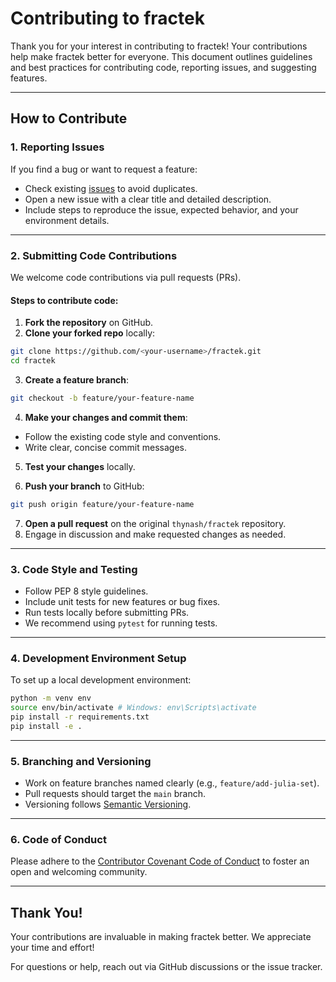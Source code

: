 # Contributing to fractek

Thank you for your interest in contributing to fractek! Your
contributions help make fractek better for everyone. This document
outlines guidelines and best practices for contributing code, reporting
issues, and suggesting features.

------------------------------------------------------------------------

## How to Contribute

### 1. Reporting Issues

If you find a bug or want to request a feature:

-   Check existing [issues](https://github.com/thynash/fractek/issues)
    to avoid duplicates.
-   Open a new issue with a clear title and detailed description.
-   Include steps to reproduce the issue, expected behavior, and your
    environment details.

------------------------------------------------------------------------

### 2. Submitting Code Contributions

We welcome code contributions via pull requests (PRs).

#### Steps to contribute code:

1.  **Fork the repository** on GitHub.
2.  **Clone your forked repo** locally:

``` bash
git clone https://github.com/<your-username>/fractek.git
cd fractek
```

3.  **Create a feature branch**:

``` bash
git checkout -b feature/your-feature-name
```

4.  **Make your changes and commit them**:

-   Follow the existing code style and conventions.
-   Write clear, concise commit messages.

5.  **Test your changes** locally.

6.  **Push your branch** to GitHub:

``` bash
git push origin feature/your-feature-name
```

7.  **Open a pull request** on the original `thynash/fractek`
    repository.
8.  Engage in discussion and make requested changes as needed.

------------------------------------------------------------------------

### 3. Code Style and Testing

-   Follow PEP 8 style guidelines.
-   Include unit tests for new features or bug fixes.
-   Run tests locally before submitting PRs.
-   We recommend using `pytest` for running tests.

------------------------------------------------------------------------

### 4. Development Environment Setup

To set up a local development environment:

``` bash
python -m venv env
source env/bin/activate # Windows: env\Scripts\activate
pip install -r requirements.txt
pip install -e .
```

------------------------------------------------------------------------

### 5. Branching and Versioning

-   Work on feature branches named clearly (e.g.,
    `feature/add-julia-set`).
-   Pull requests should target the `main` branch.
-   Versioning follows [Semantic Versioning](https://semver.org/).

------------------------------------------------------------------------

### 6. Code of Conduct

Please adhere to the [Contributor Covenant Code of
Conduct](CODE_OF_CONDUCT.md) to foster an open and welcoming community.

------------------------------------------------------------------------

## Thank You!

Your contributions are invaluable in making fractek better. We
appreciate your time and effort!

For questions or help, reach out via GitHub discussions or the issue
tracker.

